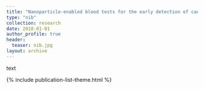 ```yaml
---
title: "Nanoparticle-enabled blood tests for the early detection of cancers"
type: "nib"
collection: research
date: 2018-01-01
author_profile: true
header:
  teaser: nib.jpg
layout: archive
---
```


text

{% include publication-list-theme.html %}
